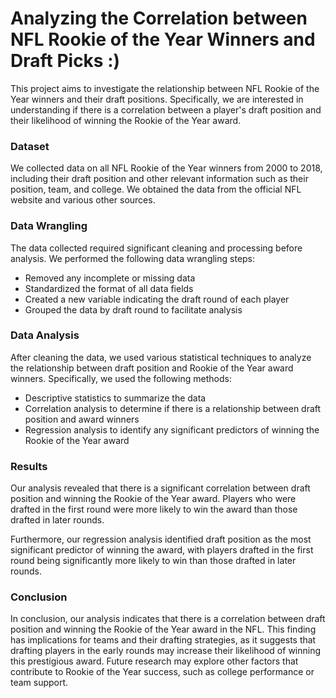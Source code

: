 # Analyzing the Correlation between NFL Rookie of the Year Winners and Draft Picks :)
This project aims to investigate the relationship between NFL Rookie of the Year winners and their draft positions. Specifically, we are interested in understanding if there is a correlation between a player's draft position and their likelihood of winning the Rookie of the Year award.

### Dataset
We collected data on all NFL Rookie of the Year winners from 2000 to 2018, including their draft position and other relevant information such as their position, team, and college. We obtained the data from the official NFL website and various other sources.

### Data Wrangling
The data collected required significant cleaning and processing before analysis. We performed the following data wrangling steps:

- Removed any incomplete or missing data
- Standardized the format of all data fields
- Created a new variable indicating the draft round of each player
- Grouped the data by draft round to facilitate analysis

### Data Analysis
After cleaning the data, we used various statistical techniques to analyze the relationship between draft position and Rookie of the Year award winners. Specifically, we used the following methods:

- Descriptive statistics to summarize the data
- Correlation analysis to determine if there is a relationship between draft position and award winners
- Regression analysis to identify any significant predictors of winning the Rookie of the Year award

### Results
Our analysis revealed that there is a significant correlation between draft position and winning the Rookie of the Year award. Players who were drafted in the first round were more likely to win the award than those drafted in later rounds.

Furthermore, our regression analysis identified draft position as the most significant predictor of winning the award, with players drafted in the first round being significantly more likely to win than those drafted in later rounds.

### Conclusion
In conclusion, our analysis indicates that there is a correlation between draft position and winning the Rookie of the Year award in the NFL. This finding has implications for teams and their drafting strategies, as it suggests that drafting players in the early rounds may increase their likelihood of winning this prestigious award. Future research may explore other factors that contribute to Rookie of the Year success, such as college performance or team support.




